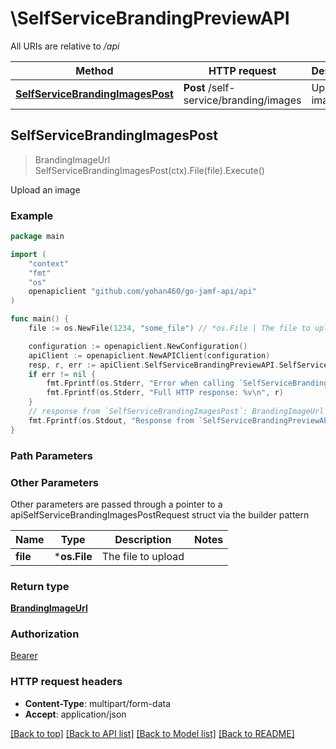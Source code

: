 # \SelfServiceBrandingPreviewAPI

All URIs are relative to */api*

Method | HTTP request | Description
------------- | ------------- | -------------
[**SelfServiceBrandingImagesPost**](SelfServiceBrandingPreviewAPI.md#SelfServiceBrandingImagesPost) | **Post** /self-service/branding/images | Upload an image 



## SelfServiceBrandingImagesPost

> BrandingImageUrl SelfServiceBrandingImagesPost(ctx).File(file).Execute()

Upload an image 



### Example

```go
package main

import (
	"context"
	"fmt"
	"os"
	openapiclient "github.com/yohan460/go-jamf-api/api"
)

func main() {
	file := os.NewFile(1234, "some_file") // *os.File | The file to upload

	configuration := openapiclient.NewConfiguration()
	apiClient := openapiclient.NewAPIClient(configuration)
	resp, r, err := apiClient.SelfServiceBrandingPreviewAPI.SelfServiceBrandingImagesPost(context.Background()).File(file).Execute()
	if err != nil {
		fmt.Fprintf(os.Stderr, "Error when calling `SelfServiceBrandingPreviewAPI.SelfServiceBrandingImagesPost``: %v\n", err)
		fmt.Fprintf(os.Stderr, "Full HTTP response: %v\n", r)
	}
	// response from `SelfServiceBrandingImagesPost`: BrandingImageUrl
	fmt.Fprintf(os.Stdout, "Response from `SelfServiceBrandingPreviewAPI.SelfServiceBrandingImagesPost`: %v\n", resp)
}
```

### Path Parameters



### Other Parameters

Other parameters are passed through a pointer to a apiSelfServiceBrandingImagesPostRequest struct via the builder pattern


Name | Type | Description  | Notes
------------- | ------------- | ------------- | -------------
 **file** | ***os.File** | The file to upload | 

### Return type

[**BrandingImageUrl**](BrandingImageUrl.md)

### Authorization

[Bearer](../README.md#Bearer)

### HTTP request headers

- **Content-Type**: multipart/form-data
- **Accept**: application/json

[[Back to top]](#) [[Back to API list]](../README.md#documentation-for-api-endpoints)
[[Back to Model list]](../README.md#documentation-for-models)
[[Back to README]](../README.md)

